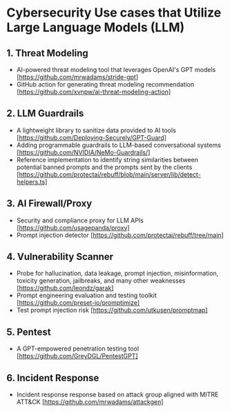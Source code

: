 # Cybersecurity Use cases that Utilize Large Language Models (LLM)

## 1. Threat Modeling
- AI-powered threat modeling tool that leverages OpenAI's GPT models [https://github.com/mrwadams/stride-gpt]
- GitHub action for generating threat modeling recommendation [https://github.com/xvnpw/ai-threat-modeling-action]
## 2. LLM Guardrails
- A lightweight library to sanitize data provided to AI tools [https://github.com/Deploying-Securely/GPT-Guard]
- Adding programmable guardrails to LLM-based conversational systems [https://github.com/NVIDIA/NeMo-Guardrails/]
- Reference implementation to identify string similarities between potential banned prompts and the prompts sent by the clients [https://github.com/protectai/rebuff/blob/main/server/lib/detect-helpers.ts]
## 3. AI Firewall/Proxy
- Security and compliance proxy for LLM APIs [https://github.com/usagepanda/proxy]
- Prompt injection detector [https://github.com/protectai/rebuff/tree/main]
## 4. Vulnerability Scanner
- Probe for hallucination, data leakage, prompt injection, misinformation, toxicity generation, jailbreaks, and many other weaknesses [https://github.com/leondz/garak]
- Prompt engineering evaluation and testing toolkit [https://github.com/preset-io/promptimize]
- Test prompt injection risk [https://github.com/utkusen/promptmap]
## 5. Pentest 
- A GPT-empowered penetration testing tool [https://github.com/GreyDGL/PentestGPT]
## 6. Incident Response
- Incident response response based on attack group aligned with MITRE ATT&CK [https://github.com/mrwadams/attackgen]
